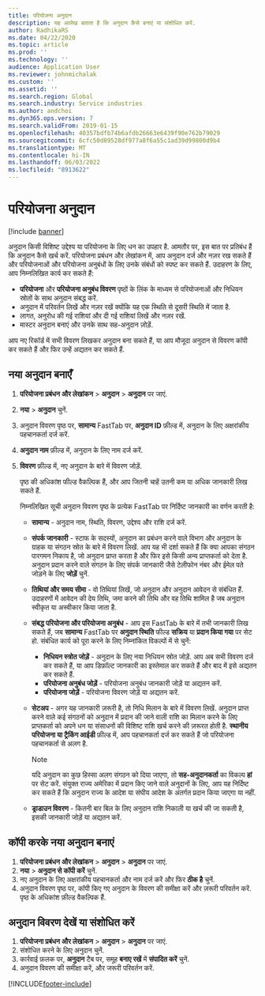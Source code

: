 ```yaml
---
title: परियोजना अनुदान
description: यह आलेख बताता है कि अनुदान कैसे बनाएं या संशोधित करें.
author: RadhikaRS
ms.date: 04/22/2020
ms.topic: article
ms.prod: ''
ms.technology: ''
audience: Application User
ms.reviewer: johnmichalak
ms.custom: ''
ms.assetid: ''
ms.search.region: Global
ms.search.industry: Service industries
ms.author: andchoi
ms.dyn365.ops.version: 7
ms.search.validFrom: 2019-01-15
ms.openlocfilehash: 40357bdfb74b6afdb26663e6439f90e762b79029
ms.sourcegitcommit: 6cfc50d89528df977a8f6a55c1ad39d99800d9b4
ms.translationtype: MT
ms.contentlocale: hi-IN
ms.lasthandoff: 06/03/2022
ms.locfileid: "8913622"
---
```

# <a name="project-grants"></a>परियोजना अनुदान

[!include [banner](../includes/banner.md)]

अनुदान किसी विशिष्ट उद्देश्य या परियोजना के लिए धन का उपहार है. आमतौर पर, इस बात पर प्रतिबंध हैं कि अनुदान कैसे खर्च करें. परियोजना प्रबंधन और लेखांकन में, आप अनुदान दर्ज और नज़र रख सकते हैं और परियोजनाओं और परियोजना अनुबंधों के लिए उनके संबंधों को स्पष्ट कर सकते हैं. उदाहरण के लिए, आप निम्नलिखित कार्य कर सकते हैं:

- **परियोजना** और **परियोजना अनुबंध विवरण** पृष्ठों के लिंक के माध्यम से परियोजनाओं और निधियन स्रोतों के साथ अनुदान संबद्ध करें.
- अनुदान में परिवर्तन लिखें और नज़र रखें क्योंकि यह एक स्थिति से दूसरी स्थिति में जाता है.
- लागत, अनुरोध की गई राशियां और दी गई राशियां लिखें और नज़र रखें.
- मास्टर अनुदान बनाएं और उनके साथ सह-अनुदान जो़ड़ें.

आप नए रिकॉर्ड में सभी विवरण लिखकर अनुदान बना सकते हैं, या आप मौजूदा अनुदान से विवरण कॉपी कर सकते हैं और फिर उन्हें अद्यतन कर सकते हैं.

## <a name="create-a-new-grant"></a>नया अनुदान बनाएँ

1. **परियोजना प्रबंधन और लेखांकन** \> **अनुदान** \> **अनुदान** पर जाएं.
2. **नया** \> **अनुदान** चुनें.
3. अनुदान विवरण पृष्ठ पर, **सामान्य** FastTab पर, **अनुदान ID** फ़ील्ड में, अनुदान के लिए अक्षरांकीय पहचानकर्ता दर्ज करें.
4. **अनुदान नाम** फ़ील्ड में, अनुदान के लिए नाम दर्ज करें.
5. **विवरण** फ़ील्ड में, नए अनुदान के बारे में विवरण जोड़ें.

    पृष्ठ की अधिकांश फील्ड वैकल्पिक हैं, और आप जितनी चाहें उतनी कम या अधिक जानकारी लिख सकते हैं.

    निम्नलिखित सूची अनुदान विवरण पृष्ठ के प्रत्येक FastTab पर निर्दिष्ट जानकारी का वर्णन करती है:

    - **सामान्य** - अनुदान नाम, स्थिति, विवरण, उद्देश्य और राशि दर्ज करें.
    - **संपर्क जानकारी** - स्टाफ के सदस्यों, अनुदान का प्रबंधन करने वाले विभाग और अनुदान के ग्राहक या संगठन स्रोत के बारे में विवरण लिखें. आप यह भी दर्शा सकते हैं कि क्या आपका संगठन पारगमन निकाय है, जो अनुदान प्राप्त करता है और फिर इसे किसी अन्य प्राप्तकर्ता को देता है. अनुदान प्रदान करने वाले संगठन के लिए संपर्क जानकारी जैसे टेलीफोन नंबर और ईमेल पते जोड़ने के लिए **जोड़ें** चुनें.
    - **तिथियां और समय सीमा** - वो तिथियां लिखें, जो अनुदान और अनुदान आवेदन से संबंधित हैं. उदाहरणों में आवेदन की देय तिथि, जमा करने की तिथि और वह तिथि शामिल है जब अनुदान स्वीकृत या अस्वीकार किया जाता है.
    - **संबद्ध परियोजना और परियोजना अनुबंध** - आप इस FastTab के बारे में तभी जानकारी लिख सकते हैं, जब **सामान्य** FastTab पर **अनुदान स्थिति** फील्ड **सक्रिय** या **प्रदान किया गया** पर सेट हो. संबंधित कार्य को पूरा करने के लिए निम्नांकित विकल्पों में से चुनें:

        - **निधियन स्त्रोत जोड़ें** - अनुदान के लिए नया निधियन स्रोत जोड़ें. आप अब सभी विवरण दर्ज कर सकते हैं, या आप डिफ़ॉल्ट जानकारी का इस्तेमाल कर सकते हैं और बाद में इसे अद्यतन कर सकते हैं.
        - **परियोजना अनुबंध जोड़ें** - परियोजना अनुबंध जानकारी जोड़ें या अद्यतन करें.
        - **परियोजना जोड़ें** - परियोजना विवरण जोड़ें या अद्यतन करें.

    - **सेटअप** - अगर यह जानकारी ज़रूरी है, तो निधि मिलान के बारे में विवरण लिखें. अनुदान प्राप्त करने वाले कई संगठनों को अनुदान में प्रदान की जाने वाली राशि का मिलान करने के लिए प्राप्तकर्ता को अपने धन या संसाधनों की विशिष्ट राशि खर्च करने की ज़रूरत होती है. **स्थानीय परियोजना या ट्रैकिंग आईडी** फ़ील्ड में, आप पहचानकर्ता दर्ज कर सकते हैं जो परियोजना पहचानकर्ता से अलग है.

        > [!NOTE]
        > यदि अनुदान का कुछ हिस्सा अलग संगठन को दिया जाएगा, तो **सह-अनुदानकर्ता** का विकल्प **हां** पर सेट करें. संयुक्त राज्य अमेरिका में प्रदान किए जाने वाले अनुदानों के लिए, आप यह निर्दिष्ट कर सकते हैं कि अनुदान राज्य के आदेश या संघीय आदेश के अंतर्गत प्रदान किया जाएगा या नहीं.

    - **ड्राडाउन विवरण** - कितनी बार बिल के लिए अनुदान राशि निकाली या खर्च की जा सकती है, इसकी जानकारी जोड़ें या अद्यतन करें.

## <a name="create-a-new-grant-from-a-copy"></a>कॉपी करके नया अनुदान बनाएं

1. **परियोजना प्रबंधन और लेखांकन** \> **अनुदान** \> **अनुदान** पर जाएं.
2. **नया** \> **अनुदान से कॉपी करें** चुनें.
3. नए अनुदान के लिए अक्षरांकीय पहचानकर्ता और नाम दर्ज करें और फिर **ठीक है** चुनें.
4. अनुदान विवरण पृष्ठ पर, कॉपी किए गए अनुदान के विवरण की समीक्षा करें और ज़रूरी परिवर्तन करें. पृष्ठ के अधिकांश फ़ील्ड वैकल्पिक हैं.

## <a name="view-or-modify-grant-details"></a>अनुदान विवरण देखें या संशोधित करें

1. **परियोजना प्रबंधन और लेखांकन** \> **अनुदान** \> **अनुदान** पर जाएं.
2. संशोधित करने के लिए अनुदान चुनें.
3. कार्रवाई फ़लक पर, **अनुदान** टैब पर, समूह **बनाए रखें** में **संपादित करें** चुनें.
4. अनुदान विवरण की समीक्षा करें, और जरूरी परिवर्तन करें.


[!INCLUDE[footer-include](../includes/footer-banner.md)]